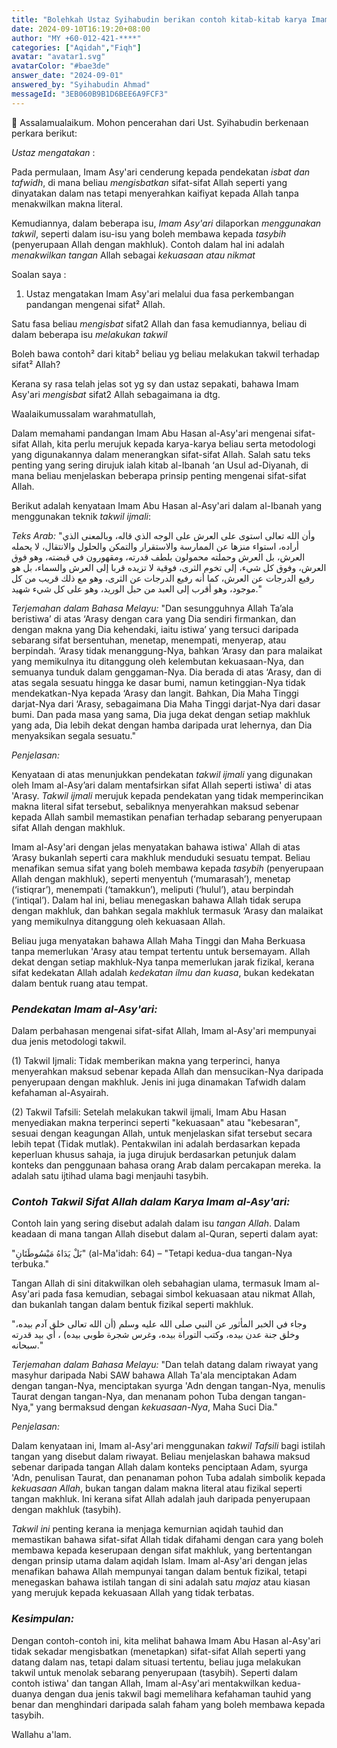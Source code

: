 ```yaml
---
title: "Bolehkah Ustaz Syihabudin berikan contoh kitab-kitab karya Imam Asy'ari yang menunjukkan beliau melakukan takwil terhadap sifat Allah?"
date: 2024-09-10T16:19:20+08:00
author: "MY +60-012-421-****"
categories: ["Aqidah","Fiqh"]
avatar: "avatar1.svg"
avatarColor: "#bae3de"
answer_date: "2024-09-01"
answered_by: "Syihabudin Ahmad"
messageId: "3EB060B9B1D6BEE6A9FCF3"
---
```


🛑 Assalamualaikum. Mohon pencerahan dari Ust. Syihabudin berkenaan perkara berikut:

*Ustaz mengatakan* :

Pada permulaan, Imam Asy'ari cenderung kepada pendekatan *isbat dan tafwidh*, di mana beliau *mengisbatkan* sifat-sifat Allah seperti yang dinyatakan dalam nas tetapi menyerahkan kaifiyat kepada Allah tanpa menakwilkan makna literal.

Kemudiannya, dalam beberapa isu, *Imam Asy'ari* dilaporkan *menggunakan takwil*, seperti dalam isu-isu yang boleh membawa kepada *tasybih* (penyerupaan Allah dengan makhluk). Contoh dalam hal ini adalah *menakwilkan tangan* Allah sebagai *kekuasaan atau nikmat*

Soalan saya :
1) Ustaz mengatakan Imam Asy'ari melalui dua fasa perkembangan pandangan mengenai sifat² Allah.

Satu fasa beliau *mengisbat* sifat2 Allah dan fasa kemudiannya, beliau di dalam beberapa isu *melakukan takwil*

Boleh bawa contoh² dari kitab² beliau yg beliau melakukan takwil terhadap sifat² Allah?

Kerana sy rasa telah jelas sot yg sy dan ustaz sepakati, bahawa Imam Asy'ari *mengisbat* sifat2 Allah sebagaimana ia dtg.

<!--more-->

Waalaikumussalam warahmatullah,

Dalam memahami pandangan Imam Abu Hasan al-Asy'ari mengenai sifat-sifat Allah, kita perlu merujuk kepada karya-karya beliau serta metodologi yang digunakannya dalam menerangkan sifat-sifat Allah. Salah satu teks penting yang sering dirujuk ialah kitab al-Ibanah ‘an Usul ad-Diyanah, di mana beliau menjelaskan beberapa prinsip penting mengenai sifat-sifat Allah.

Berikut adalah kenyataan Imam Abu Hasan al-Asy'ari dalam al-Ibanah yang menggunakan teknik *takwil ijmali*:

*Teks Arab:*
"وأن الله تعالى استوى على العرش على الوجه الذي قاله، وبالمعنى الذي أراده، استواء منزها عن الممارسة والاستقرار والتمكن والحلول والانتقال، لا يحمله العرش، بل العرش وحملته محمولون بلطف قدرته، ومقهورون في قبضته، وهو فوق العرش، وفوق كل شيء، إلى تخوم الثرى، فوقية لا تزيده قربا إلى العرش والسماء، بل هو رفيع الدرجات عن العرش، كما أنه رفيع الدرجات عن الثرى، وهو مع ذلك قريب من كل موجود، وهو أقرب إلى العبد من حبل الوريد، وهو على كل شيء شهيد."

*Terjemahan dalam Bahasa Melayu:*
"Dan sesungguhnya Allah Ta’ala beristiwa’ di atas ‘Arasy dengan cara yang Dia sendiri firmankan, dan dengan makna yang Dia kehendaki, iaitu istiwa’ yang tersuci daripada sebarang sifat bersentuhan, menetap, menempati, menyerap, atau berpindah. ‘Arasy tidak menanggung-Nya, bahkan ‘Arasy dan para malaikat yang memikulnya itu ditanggung oleh kelembutan kekuasaan-Nya, dan semuanya tunduk dalam genggaman-Nya. Dia berada di atas ‘Arasy, dan di atas segala sesuatu hingga ke dasar bumi, namun ketinggian-Nya tidak mendekatkan-Nya kepada ‘Arasy dan langit. Bahkan, Dia Maha Tinggi darjat-Nya dari ‘Arasy, sebagaimana Dia Maha Tinggi darjat-Nya dari dasar bumi. Dan pada masa yang sama, Dia juga dekat dengan setiap makhluk yang ada, Dia lebih dekat dengan hamba daripada urat lehernya, dan Dia menyaksikan segala sesuatu."

*Penjelasan:*

Kenyataan di atas menunjukkan pendekatan *takwil ijmali* yang digunakan oleh Imam al-Asy’ari dalam mentafsirkan sifat Allah seperti istiwa' di atas 'Arasy. *Takwil ijmali* merujuk kepada pendekatan yang tidak memperincikan makna literal sifat tersebut, sebaliknya menyerahkan maksud sebenar kepada Allah sambil memastikan penafian terhadap sebarang penyerupaan sifat Allah dengan makhluk.

Imam al-Asy'ari dengan jelas menyatakan bahawa istiwa' Allah di atas ‘Arasy bukanlah seperti cara makhluk menduduki sesuatu tempat. Beliau menafikan semua sifat yang boleh membawa kepada *tasybih* (penyerupaan Allah dengan makhluk), seperti menyentuh (‘mumarasah’), menetap (‘istiqrar’), menempati (‘tamakkun’), meliputi (‘hulul’), atau berpindah (‘intiqal’). Dalam hal ini, beliau menegaskan bahawa Allah tidak serupa dengan makhluk, dan bahkan segala makhluk termasuk ‘Arasy dan malaikat yang memikulnya ditanggung oleh kekuasaan Allah.

Beliau juga menyatakan bahawa Allah Maha Tinggi dan Maha Berkuasa tanpa memerlukan 'Arasy atau tempat tertentu untuk bersemayam. Allah dekat dengan setiap makhluk-Nya tanpa memerlukan jarak fizikal, kerana sifat kedekatan Allah adalah *kedekatan ilmu dan kuasa*, bukan kedekatan dalam bentuk ruang atau tempat.

### *Pendekatan Imam al-Asy'ari:*

Dalam perbahasan mengenai sifat-sifat Allah, Imam al-Asy'ari mempunyai dua jenis metodologi takwil. 

(1) Takwil Ijmali: Tidak memberikan makna yang terperinci, hanya menyerahkan maksud sebenar kepada Allah dan mensucikan-Nya daripada penyerupaan dengan makhluk. Jenis ini juga dinamakan Tafwidh dalam kefahaman al-Asyairah. 

(2) Takwil Tafsili: Setelah melakukan takwil ijmali, Imam Abu Hasan menyediakan makna terperinci seperti "kekuasaan" atau "kebesaran", sesuai dengan keagungan Allah, untuk menjelaskan sifat tersebut secara lebih tepat (Tidak mutlak). Pentakwilan ini adalah berdasarkan kepada keperluan khusus sahaja, ia juga dirujuk berdasarkan petunjuk dalam konteks dan penggunaan bahasa orang Arab dalam percakapan mereka. Ia adalah satu ijtihad ulama bagi menjauhi tasybih.

### *Contoh Takwil Sifat Allah dalam Karya Imam al-Asy'ari:*

Contoh lain yang sering disebut adalah dalam isu *tangan Allah*. Dalam keadaan di mana tangan Allah disebut dalam al-Quran, seperti dalam ayat:

"بَلْ يَدَاهُ مَبْسُوطَتَانِ" (al-Ma'idah: 64) – "Tetapi kedua-dua tangan-Nya terbuka."

Tangan Allah di sini ditakwilkan oleh sebahagian ulama, termasuk Imam al-Asy'ari pada fasa kemudian, sebagai simbol kekuasaan atau nikmat Allah, dan bukanlah tangan dalam bentuk fizikal seperti makhluk.

"وجاء في الخبر المأثور عن النبي صلى الله عليه وسلم (أن الله تعالى خلق آدم بيده، وخلق جنة عدن بيده، وكتب التوراة بيده، وغرس شجرة طوبى بيده) ، أي بيد قدرته سبحانه."

*Terjemahan dalam Bahasa Melayu:*
"Dan telah datang dalam riwayat yang masyhur daripada Nabi SAW bahawa Allah Ta'ala menciptakan Adam dengan tangan-Nya, menciptakan syurga 'Adn dengan tangan-Nya, menulis Taurat dengan tangan-Nya, dan menanam pohon Tuba dengan tangan-Nya," yang bermaksud dengan *kekuasaan-Nya*, Maha Suci Dia."

*Penjelasan:*

Dalam kenyataan ini, Imam al-Asy'ari menggunakan *takwil Tafsili* bagi istilah tangan yang disebut dalam riwayat. Beliau menjelaskan bahawa maksud sebenar daripada tangan Allah dalam konteks penciptaan Adam, syurga 'Adn, penulisan Taurat, dan penanaman pohon Tuba adalah simbolik kepada *kekuasaan Allah*, bukan tangan dalam makna literal atau fizikal seperti tangan makhluk. Ini kerana sifat Allah adalah jauh daripada penyerupaan dengan makhluk (tasybih).

*Takwil ini* penting kerana ia menjaga kemurnian aqidah tauhid dan memastikan bahawa sifat-sifat Allah tidak difahami dengan cara yang boleh membawa kepada keserupaan dengan sifat makhluk, yang bertentangan dengan prinsip utama dalam aqidah Islam. Imam al-Asy'ari dengan jelas menafikan bahawa Allah mempunyai tangan dalam bentuk fizikal, tetapi menegaskan bahawa istilah tangan di sini adalah satu *majaz* atau kiasan yang merujuk kepada kekuasaan Allah yang tidak terbatas.

### *Kesimpulan:*

Dengan contoh-contoh ini, kita melihat bahawa Imam Abu Hasan al-Asy'ari tidak sekadar mengisbatkan (menetapkan) sifat-sifat Allah seperti yang datang dalam nas, tetapi dalam situasi tertentu, beliau juga melakukan takwil untuk menolak sebarang penyerupaan (tasybih). Seperti dalam contoh istiwa' dan tangan Allah, Imam al-Asy'ari mentakwilkan kedua-duanya dengan dua jenis takwil bagi memelihara kefahaman tauhid yang benar dan menghindari daripada salah faham yang boleh membawa kepada tasybih.

Wallahu a'lam.
